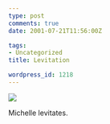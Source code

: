 ```yaml
---
type: post
comments: true
date: 2001-07-21T11:56:00Z

tags:
- Uncategorized
title: Levitation

wordpress_id: 1218
---
```


![](images/lev.jpg)  

Michelle levitates. 

